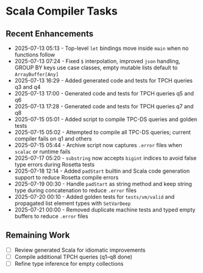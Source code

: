 # Scala Compiler Tasks

## Recent Enhancements
- 2025-07-13 05:13 - Top-level `let` bindings move inside `main` when no functions follow
- 2025-07-13 07:24 - Fixed `$` interpolation, improved `json` handling, GROUP BY keys use case classes, empty mutable lists default to `ArrayBuffer[Any]`
- 2025-07-13 16:29 - Added generated code and tests for TPCH queries q3 and q4
- 2025-07-13 17:00 - Generated code and tests for TPCH queries q5 and q6
- 2025-07-13 17:28 - Generated code and tests for TPCH queries q7 and q8
- 2025-07-15 05:01 - Added script to compile TPC-DS queries and golden tests
- 2025-07-15 05:02 - Attempted to compile all TPC-DS queries; current compiler fails on q1 and others
- 2025-07-15 05:44 - Archive script now captures `.error` files when `scalac` or runtime fails
- 2025-07-17 05:20 - `substring` now accepts `bigint` indices to avoid false type errors during Rosetta tests
- 2025-07-18 12:14 - Added `padStart` builtin and Scala code generation support to reduce Rosetta compile errors
- 2025-07-19 00:30 - Handle `padStart` as string method and keep string type during concatenation to reduce `.error` files
- 2025-07-20 00:10 - Added golden tests for `tests/vm/valid` and propagated list element types with `SetVarDeep`
- 2025-07-21 00:00 - Removed duplicate machine tests and typed empty buffers to
  reduce `.error` files

## Remaining Work
- [ ] Review generated Scala for idiomatic improvements
- [ ] Compile additional TPCH queries (q1–q8 done)
- [ ] Refine type inference for empty collections
